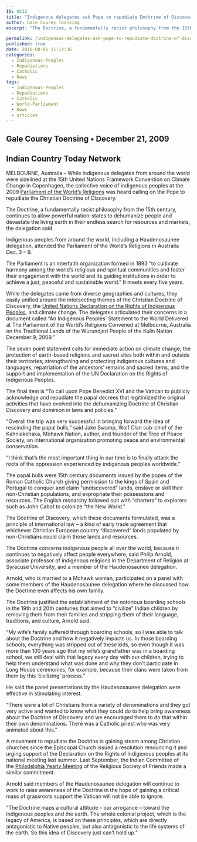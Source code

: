 ```yaml
---
ID: 9212
title: "Indigenous delegates ask Pope to repudiate Doctrine of Discovery"
author: Gale Courey Toensing
excerpt: "The Doctrine, a fundamentally racist philosophy from the 15th century, continues to allow powerful nation-states to dehumanize people and devastate the living earth in their endless search for resources and markets, the delegation said."

permalink: /indigenous-delegates-ask-pope-to-repudiate-doctrine-of-discovery-2/
published: true
date: 2018-08-01 11:14:36
categories:
  - Indigenous-Peoples
  - Repudiations
  - Catholic
  - News
tags:
  - Indigenous-Peoples
  - Repudiations
  - Catholic
  - World-Parliament
  - News
  - articles
---
```

## Gale Courey Toensing • December 21, 2009
## Indian Country Today Network
MELBOURNE, Australia – While indigenous delegates from around the world were sidelined at the 15th United Nations Framework Convention on Climate Change in Copenhagen, the collective voice of indigenous peoples at the 2009 [Parliament of the World’s Religions](http://www.parliamentofreligions.org/) was heard calling on the Pope to repudiate the Christian Doctrine of Discovery.

The Doctrine, a fundamentally racist philosophy from the 15th century, continues to allow powerful nation-states to dehumanize people and devastate the living earth in their endless search for resources and markets, the delegation said.

Indigenous peoples from around the world, including a Haudenosaunee delegation, attended the Parliament of the World’s Religions in Australia Dec. 3 – 9.

The Parliament is an interfaith organization formed in 1893 “to cultivate harmony among the world’s religious and spiritual communities and foster their engagement with the world and its guiding institutions in order to achieve a just, peaceful and sustainable world.” It meets every five years.

While the delegates came from diverse geographies and cultures, they easily unified around the intersecting themes of the Christian Doctrine of Discovery, the [United Nations Declaration on the Rights of Indigenous Peoples](https://www.un.org/development/desa/indigenouspeoples/declaration-on-the-rights-of-indigenous-peoples.html), and climate change. The delegates articulated their concerns in a document called “An Indigenous Peoples’ Statement to the World Delivered at The Parliament of the World’s Religions Convened at Melbourne, Australia on the Traditional Lands of the Wurundjeri People of the Kulin Nation December 9, 2009.”

The seven point statement calls for immediate action on climate change; the protection of earth-based religions and sacred sites both within and outside their territories; strengthening and protecting indigenous cultures and languages, repatriation of the ancestors’ remains and sacred items, and the support and implementation of the UN Declaration on the Rights of Indigenous Peoples.

The final item is “To call upon Pope Benedict XVI and the Vatican to publicly acknowledge and repudiate the papal decrees that legitimized the original activities that have evolved into the dehumanizing Doctrine of Christian Discovery and dominion in laws and policies.”

“Overall the trip was very successful in bringing forward the idea of rescinding the papal bulls,” said Jake Swamp, Wolf Clan sub-chief of the Kahniakehaka, Mohawk Nation, author, and founder of the Tree of Peace Society, an international organization promoting peace and environmental conservation.

“I think that’s the most important thing in our time is to finally attack the roots of the oppression experienced by indigenous peoples worldwide.”

The papal bulls were 15th century documents issued by the popes of the Roman Catholic Church giving permission to the kings of Spain and Portugal to conquer and claim “undiscovered” lands, enslave or skill their non-Christian populations, and expropriate their possessions and resources. The English monarchy followed suit with “charters” to explorers such as John Cabot to colonize “the New World.”

The Doctrine of Discovery, which these documents formulated, was a principle of international law – a kind of early trade agreement that whichever Christian European country “discovered” lands populated by non-Christians could claim those lands and resources.

The Doctrine concerns indigenous people all over the world, because it continues to negatively affect people everywhere, said Philip Arnold, associate professor of indigenous religions in the Department of Religion at Syracuse University, and a member of the Haudenosaunee delegation.

Arnold, who is married to a Mohawk woman, participated on a panel with some members of the Haudenosaunee delegation where he discussed how the Doctrine even affects his own family.

The Doctrine justified the establishment of the notorious boarding schools in the 19th and 20th centuries that aimed to “civilize” Indian children by removing them from their families and stripping them of their language, traditions, and culture, Arnold said.

“My wife’s family suffered through boarding schools, so I was able to talk about the Doctrine and how it negatively impacts us. In those boarding schools, everything was stripped out of these kids, so even though it was more than 100 years ago that my wife’s grandfather was in a boarding school, we still deal with that legacy every day with our children, trying to help them understand what was done and why they don’t participate in Long House ceremonies, for example, because their clans were taken from them by this ‘civilizing’ process.”

He said the panel presentations by the Haudenosaunee delegation were effective in stimulating interest.

“There were a lot of Christians from a variety of denominations and they got very active and wanted to know what they could do to help bring awareness about the Doctrine of Discovery and we encouraged them to do that within their own denominations. There was a Catholic priest who was very animated about this.”

A movement to repudiate the Doctrine is gaining steam among Christian churches since the Episcopal Church issued a resolution renouncing it and urging support of the Declaration on the Rights of Indigenous peoples at its national meeting last summer. Last September, the Indian Committee of the [Philadelphia Yearly Meeting](http://web.archive.org/web/20100913071017/http://www.pym-indiancommittee.com:80/) of the Religious Society of Friends made a similar commitment.

Arnold said members of the Haudenosaunee delegation will continue to work to raise awareness of the Doctrine in the hope of gaining a critical mass of grassroots support the Vatican will not be able to ignore.

“The Doctrine maps a cultural attitude – our arrogance – toward the indigenous peoples and the earth. The whole colonial project, which is the legacy of America, is based on these principles, which are directly antagonistic to Native peoples, but also antagonistic to the life systems of the earth. So this idea of Discovery just can’t hold up.”
